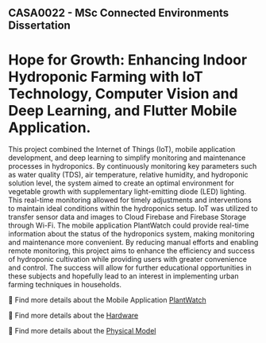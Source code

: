 ## CASA0022 - MSc Connected Environments Dissertation
# Hope for Growth: Enhancing Indoor Hydroponic Farming with IoT Technology, Computer Vision and Deep Learning, and Flutter Mobile Application.

This project combined the Internet of Things (IoT), mobile application development, and deep learning to simplify monitoring and maintenance processes in hydroponics. By continuously monitoring key parameters such as water quality (TDS), air temperature, relative humidity, and hydroponic solution level, the system aimed to create an optimal environment for vegetable growth with supplementary light-emitting diode (LED) lighting. This real-time monitoring allowed for timely adjustments and interventions to maintain ideal conditions within the hydroponics setup. IoT was utilized to transfer sensor data and images to Cloud Firebase and Firebase Storage through Wi-Fi. The mobile application PlantWatch could provide real-time information about the status of the hydroponics system, making monitoring and maintenance more convenient. By reducing manual efforts and enabling remote monitoring, this project aims to enhance the efficiency and success of hydroponic cultivation while providing users with greater convenience and control. The success will allow for further educational opportunities in these subjects and hopefully lead to an interest in implementing urban farming techniques in households.


🎨 Find more details about the Mobile Application [PlantWatch](https://github.com/LeoLiu5/PlantWatch/tree/main/Mobile%20Application) 

🚀 Find more details about the [Hardware](https://github.com/LeoLiu5/PlantWatch/tree/main/Electronics)

🚗 Find more details about the [Physical Model](https://github.com/LeoLiu5/PlantWatch/tree/main/Physical%20model)
